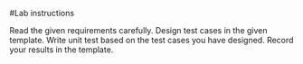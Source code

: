 #Lab instructions

Read the given requirements carefully.
Design test cases in the given template.
Write unit test based on the test cases you have designed.
Record your results in the template.
